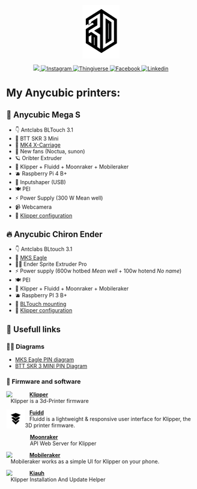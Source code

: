 <p align="center">
  <img width="100" src="/megas/.fluidd-theme/logo.png">
</p>
<p align="center">
<a href="https://twitter.com/dutchakdev2">
    <img src="https://img.shields.io/twitter/follow/dutchakdev2?label=&style=for-the-badge&logo=X&color=black">
</a>
<a href="https://www.instagram.com/dutchakdev">
<img alt="Instagram" src="https://img.shields.io/badge/-badge?style=for-the-badge&logo=instagram&logoColor=white&color=black">
</a>
<a href="https://www.thingiverse.com/dutchakdev/designs">
<img alt="Thingiverse" src="https://img.shields.io/badge/Thingiverse-badge?style=for-the-badge&logo=thingiverse&logoColor=white&color=black">
</a>
<a href="https://fb.com/dutchakdev2">
    <img alt="Facebook" src="https://img.shields.io/badge/-badge?style=for-the-badge&logo=facebook&logoColor=white&color=black">
</a>
<a href="https://ua.linkedin.com/in/dutchakdev">
    <img alt="Linkedin" src="https://img.shields.io/badge/-badge?style=for-the-badge&logo=linkedin&logoColor=white&color=black">
</a>
</p>

# My Anycubic printers:

## 🦄 Anycubic Mega S
- 👇 Antclabs BLTouch 3.1
- 🌳 BTT SKR 3 Mini
- 👊 [MK4 X-Carriage](https://www.thingiverse.com/thing:3537449)
- 🪭 New fans (Noctua, sunon)
- 🪐 Oribter Extruder
- 🍹 Klipper + Fluidd + Moonraker + Mobileraker
- 🫐 Raspberry Pi 4 B+
- 🫨 Inputshaper (USB)
- 🍽️ PEI
- ⚡️ Power Supply (300 W Mean well)
- 📹 Webcamera
- 💾 [Klipper configuration](/megas/)

## 🔥 Anycubic Chiron Ender
- 👇 Antclabs BLtouch 3.1
- 🦅 [MKS Eagle](https://github.com/makerbase-mks/MKS-EAGLE)
- 🧝‍♀️ Ender Sprite Extruder Pro
- ⚡️ Power supply (600w hotbed *Mean well* + 100w hotend *No name*)
- 🍽️ PEI
- 🍹 Klipper + Fluidd + Moonraker + Mobileraker
- 🫐 Raspberry PI 3 B+
- 🥷 [BLTouch mounting](https://www.thingiverse.com/thing:6337353)
- 💾 [Klipper configuration](/chiron/)


## 🙏 Usefull links
### 👨‍🔬 Diagrams
- [MKS Eagle PIN diagram](https://github.com/makerbase-mks/MKS-EAGLE/blob/0838a68b5ba4e463721a914e19f344667ca50438/hardware/MKS%20Eagle%20V1.0_001/MKS%20Eagle%20V1.0_001%20PIN.pdf)
- [BTT SKR 3 MINI PIN Diagram](https://github.com/bigtreetech/BIGTREETECH-SKR-mini-E3/blob/master/hardware/BTT%20SKR%20MINI%20E3%20V3.0/Hardware/BTT%20E3%20SKR%20MINI%20V3.0_PIN.pdf)

### 💾 Firmware and software
[<img width="50" align="left" src="https://avatars.githubusercontent.com/u/90982958?s=50&v=4" />](https://www.klipper3d.org/)

&nbsp;&nbsp;&nbsp;[**Klipper**](https://www.klipper3d.org/) \
&nbsp;&nbsp;&nbsp;Klipper is a 3d-Printer firmware
<br/>

[<img width="50" align="left" src="https://raw.githubusercontent.com/fluidd-core/fluidd/develop/public/logo_fluidd.svg" />](https://docs.fluidd.xyz/)

&nbsp;&nbsp;&nbsp;[**Fuidd**](https://docs.fluidd.xyz/) \
&nbsp;&nbsp;&nbsp;Fluidd is a lightweight & responsive user interface for Klipper, the 3D printer firmware.
<br/>


&nbsp;&nbsp;&nbsp;&nbsp;&nbsp;&nbsp;&nbsp;&nbsp;&nbsp;&nbsp;&nbsp;&nbsp;&nbsp;&nbsp;&nbsp;&nbsp;[**Moonraker**](https://github.com/Arksine/moonraker) \
&nbsp;&nbsp;&nbsp;&nbsp;&nbsp;&nbsp;&nbsp;&nbsp;&nbsp;&nbsp;&nbsp;&nbsp;&nbsp;&nbsp;&nbsp;&nbsp;API Web Server for Klipper
<br/>

[<img width="50" align="left" src="https://mobileraker.com/img/mr_logo.png"/>](https://mobileraker.com/)

&nbsp;&nbsp;&nbsp;[**Mobileraker**](https://mobileraker.com/) \
&nbsp;&nbsp;&nbsp;Mobileraker works as a simple UI for Klipper on your phone.
<br/>

[<img width="50" align="left" src="https://raw.githubusercontent.com/dw-0/kiauh/master/resources/screenshots/kiauh.png" />](https://github.com/dw-0/kiauh)
&nbsp;&nbsp;&nbsp;[**Kiauh**](https://github.com/dw-0/kiauh) \
&nbsp;&nbsp;&nbsp;Klipper Installation And Update Helper
<br/>

</p>